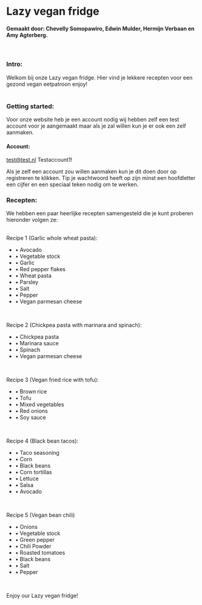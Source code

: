 <br />
<br />

# Lazy vegan fridge  

#### Gemaakt door: Chevelly Somopawiro, Edwin Mulder, Hermijn Verbaan en Amy Agterberg.
<br />

### Intro:
Welkom bij onze Lazy vegan fridge. Hier vind je lekkere recepten voor een gezond vegan eetpatroon enjoy!  
<br />

### Getting started:
Voor onze website heb je een account nodig wij hebben zelf een test account voor je aangemaakt maar als je zal willen kun je er ook een zelf aanmaken. 

#### Account:
test@test.nl 
Testaccount1!
<br />

Als je zelf een account zou willen aanmaken kun je dit doen door op registreren te klikken. Tip je wachtwoord heeft op zijn minst een hoofdletter een cijfer en een speciaal teken nodig om te werken. 

### Recepten:
We hebben een paar heerlijke recepten samengesteld die je kunt proberen hieronder volgen ze:  
<br />

Recipe 1 (Garlic whole wheat pasta): 
- •    Avocado
- •    Vegetable stock
- •    Garlic
- •    Red pepper flakes
- •    Wheat pasta
- •    Parsley
- •    Salt
- •    Pepper
- •    Vegan parmesan cheese
<br />

Recipe 2 (Chickpea pasta with marinara and spinach):
- •    Chickpea pasta
- •    Marinara sauce
- •    Spinach
- •    Vegan parmesan cheese
<br />

Recipe 3 (Vegan fried rice with tofu):
- •    Brown rice
- •    Tofu
- •    Mixed vegetables
- •    Red onions
- •    Soy sauce
<br />

Recipe 4 (Black bean tacos):
- •    Taco seasoning
- •    Corn
- •    Black beans
- •    Corn tortillas
- •    Lettuce
- •    Salsa
- •    Avocado
<br />

Recipe 5 (Vegan bean chili)
- •    Onions
- •    Vegetable stock
- •    Green pepper
- •    Chili Powder
- •    Roasted tomatoes
- •    Black beans
- •    Salt 
- •    Pepper
<br />

Enjoy our Lazy vegan fridge! 
